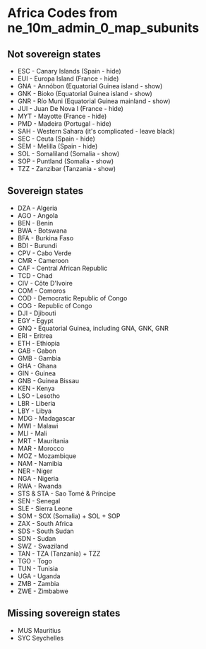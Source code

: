 # Africa Codes from ne_10m_admin_0_map_subunits

## Not sovereign states

- ESC - Canary Islands (Spain - hide)
- EUI - Europa Island (France - hide)
- GNA - Annóbon (Equatorial Guinea island - show)
- GNK - Bioko (Equatorial Guinea island - show)
- GNR - Río Muni (Equatorial Guinea mainland - show)
- JUI - Juan De Nova I (France - hide)
- MYT - Mayotte (France - hide)
- PMD - Madeira (Portugal - hide)
- SAH - Western Sahara (it's complicated - leave black)
- SEC - Ceuta (Spain - hide)
- SEM - Melilla (Spain - hide)
- SOL - Somaliland (Somalia - show)
- SOP - Puntland (Somalia - show)
- TZZ - Zanzibar (Tanzania - show)

## Sovereign states

- DZA - Algeria
- AGO - Angola
- BEN - Benin
- BWA - Botswana
- BFA - Burkina Faso
- BDI - Burundi
- CPV - Cabo Verde
- CMR - Cameroon
- CAF - Central African Republic
- TCD - Chad
- CIV - Côte D'Ivoire
- COM - Comoros
- COD - Democratic Republic of Congo
- COG - Republic of Congo
- DJI - Djibouti
- EGY - Egypt
- GNQ - Equatorial Guinea, including GNA, GNK, GNR
- ERI - Eritrea
- ETH - Ethiopia
- GAB - Gabon
- GMB - Gambia
- GHA - Ghana
- GIN - Guinea
- GNB - Guinea Bissau
- KEN - Kenya
- LSO - Lesotho
- LBR - Liberia
- LBY - Libya
- MDG - Madagascar
- MWI - Malawi
- MLI - Mali
- MRT - Mauritania
- MAR - Morocco
- MOZ - Mozambique
- NAM - Namibia
- NER - Niger
- NGA - Nigeria
- RWA - Rwanda
- STS & STA - Sao Tomé & Príncipe
- SEN - Senegal
- SLE - Sierra Leone
- SOM - SOX (Somalia) + SOL + SOP
- ZAX - South Africa
- SDS - South Sudan
- SDN - Sudan
- SWZ - Swaziland
- TAN - TZA (Tanzania) + TZZ
- TGO - Togo
- TUN - Tunisia
- UGA - Uganda
- ZMB - Zambia
- ZWE - Zimbabwe

## Missing sovereign states

- MUS Mauritius
- SYC Seychelles

